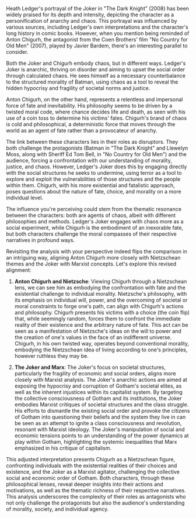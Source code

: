Heath Ledger's portrayal of the Joker in "The Dark Knight" (2008) has been widely praised for its depth and intensity, depicting the character as a personification of anarchy and chaos. This portrayal was influenced by various sources, including Ledger's own interpretations and the character's long history in comic books. However, when you mention being reminded of Anton Chigurh, the antagonist from the Coen Brothers' film "No Country for Old Men" (2007), played by Javier Bardem, there's an interesting parallel to consider.

Both the Joker and Chigurh embody chaos, but in different ways. Ledger's Joker is anarchic, thriving on disorder and aiming to upset the social order through calculated chaos. He sees himself as a necessary counterbalance to the structured morality of Batman, using chaos as a tool to reveal the hidden hypocrisy and fragility of societal norms and justice.

Anton Chigurh, on the other hand, represents a relentless and impersonal force of fate and inevitability. His philosophy seems to be driven by a twisted moral code, where chance decides life and death, as seen with his use of a coin toss to determine his victims' fates. Chigurh's brand of chaos is cold and philosophical, a deterministic force that moves through the world as an agent of fate rather than a provocateur of anarchy.

The link between these characters lies in their roles as disruptors. They both challenge the protagonists (Batman in "The Dark Knight" and Llewelyn Moss, along with Sheriff Ed Tom Bell, in "No Country for Old Men") and the audience, forcing a confrontation with our understanding of morality, justice, and chaos. However, Ledger's Joker does this by engaging directly with the social structures he seeks to undermine, using terror as a tool to explore and exploit the vulnerabilities of those structures and the people within them. Chigurh, with his more existential and fatalistic approach, poses questions about the nature of fate, choice, and morality on a more individual level.

The influence you're perceiving could stem from the thematic resonance between the characters: both are agents of chaos, albeit with different philosophies and methods. Ledger's Joker engages with chaos more as a social experiment, while Chigurh is the embodiment of an inexorable fate, but both characters challenge the moral compasses of their respective narratives in profound ways.

Revisiting the analysis with your perspective indeed flips the comparison in an intriguing way, aligning Anton Chigurh more closely with Nietzschean themes and the Joker with Marxist concepts. Let's explore this revised alignment:

1. **Anton Chigurh and Nietzsche**: Viewing Chigurh through a Nietzschean lens, we can see him as embodying the confrontation with fate and the existential challenge to individual morality. Nietzsche's philosophy, with its emphasis on individual will, power, and the overcoming of societal or moral constraints to forge one's path, can align with Chigurh's actions and philosophy. Chigurh presents his victims with a choice (the coin flip) that, while seemingly random, forces them to confront the immediate reality of their existence and the arbitrary nature of fate. This act can be seen as a manifestation of Nietzsche's ideas on the will to power and the creation of one's values in the face of an indifferent universe. Chigurh, in his own twisted way, operates beyond conventional morality, embodying the Nietzschean idea of living according to one's principles, however ruthless they may be.

2. **The Joker and Marx**: The Joker's focus on societal structures, particularly the fragility of economic and social orders, aligns more closely with Marxist analysis. The Joker's anarchic actions are aimed at exposing the hypocrisy and corruption of Gotham's societal elites, as well as the inherent injustices within its capitalist system. By targeting the collective consciousness of Gotham and its institutions, the Joker embodies Marxist critiques of societal structures and the class struggle. His efforts to dismantle the existing social order and provoke the citizens of Gotham into questioning their beliefs and the system they live in can be seen as an attempt to ignite a class consciousness and revolution, resonant with Marxist ideology. The Joker's manipulation of social and economic tensions points to an understanding of the power dynamics at play within Gotham, highlighting the systemic inequalities that Marx emphasized in his critique of capitalism.

This adjusted interpretation presents Chigurh as a Nietzschean figure, confronting individuals with the existential realities of their choices and existence, and the Joker as a Marxist agitator, challenging the collective social and economic order of Gotham. Both characters, through these philosophical lenses, reveal deeper insights into their actions and motivations, as well as the thematic richness of their respective narratives. This analysis underscores the complexity of their roles as antagonists who not only challenge the protagonists but also the audience's understanding of morality, society, and individual agency.
